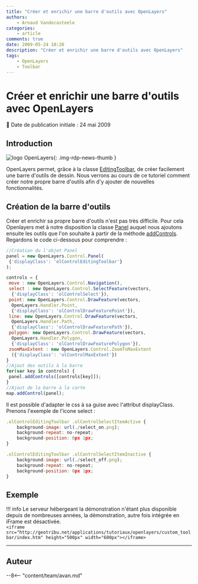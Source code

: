 ```yaml
---
title: "Créer et enrichir une barre d'outils avec OpenLayers"
authors:
    - Arnaud Vandecasteele
categories:
    - article
comments: true
date: 2009-05-24 10:20
description: "Créer et enrichir une barre d'outils avec OpenLayers"
tags:
    - OpenLayers
    - Toolbar
---
```


# Créer et enrichir une barre d'outils avec OpenLayers

:calendar: Date de publication initiale : 24 mai 2009

## Introduction

![logo OpenLayers](https://cdn.geotribu.fr/img/logos-icones/logiciels_librairies/openlayers.png "logo OpenLayers"){: .img-rdp-news-thumb }

OpenLayers permet, grâce à la classe [EditingToolbar](http://dev.openlayers.org/releases/OpenLayers-2.7/doc/apidocs/files/OpenLayers/Control/EditingToolbar-js.html), de créer facilement une barre d'outils de dessin. Nous verrons au cours de ce tutoriel comment créer notre propre barre d'outils afin d'y ajouter de nouvelles fonctionnalités.

## Création de la barre d'outils

Créer et enrichir sa propre barre d'outils n'est pas très difficile. Pour cela Openlayers met à notre disposition la classe [Panel](http://dev.openlayers.org/releases/OpenLayers-2.7/doc/apidocs/files/OpenLayers/Control/Panel-js.html) auquel nous ajoutons ensuite les outils que l'on souhaite à partir de la méthode [addControls](http://dev.openlayers.org/releases/OpenLayers-2.7/doc/apidocs/files/OpenLayers/Control/Panel-js.html#OpenLayers.Control.Panel.addControls). Regardons le code ci-dessous pour comprendre :

```javascript
//Création du l'objet Panel
panel = new OpenLayers.Control.Panel(
 {'displayClass': 'olControlEditingToolbar'}
);

controls = {
 move : new OpenLayers.Control.Navigation(),
 select : new OpenLayers.Control.SelectFeature(vectors,
  {'displayClass': 'olControlSelect'}),
 point: new OpenLayers.Control.DrawFeature(vectors,
  OpenLayers.Handler.Point,
  {'displayClass': 'olControlDrawFeaturePoint'}),
 line: new OpenLayers.Control.DrawFeature(vectors,
  OpenLayers.Handler.Path,
  {'displayClass': 'olControlDrawFeaturePath'}),
 polygon: new OpenLayers.Control.DrawFeature(vectors,
  OpenLayers.Handler.Polygon,
  {'displayClass': 'olControlDrawFeaturePolygon'}),
 zoomMaxExtent : new OpenLayers.Control.ZoomToMaxExtent
  ({'displayClass': 'olControlMaxExtent'})
}
//Ajout des outils à la barre
for(var key in controls) {
 panel.addControls([controls[key]]);
}
//Ajout de la barre à la carte
map.addControl(panel);
```

Il est possible d'adapter le css à sa guise avec l'attribut displayClass. Prenons l'exemple de l'icone select :

```javascript
.olControlEditingToolbar .olControlSelectItemActive {
    background-image: url(./select_on.png);
    background-repeat: no-repeat;
    background-position: 0px 1px;
}

.olControlEditingToolbar .olControlSelectItemInactive {
    background-image: url(./select_off.png);
    background-repeat: no-repeat;
    background-position: 0px 1px;
}
```

## Exemple

!!! info
    Le serveur hébergeant la démonstration n'étant plus disponible depuis de nombreuses années, la démonstration, autre fois intégrée en iFrame est désactivée.  
    `<iframe src="http://geotribu.net/applications/tutoriaux/openlayers/custom_toolbar/index.htm" height="500px" width="600px"></iframe>`

----

## Auteur

--8<-- "content/team/avan.md"
